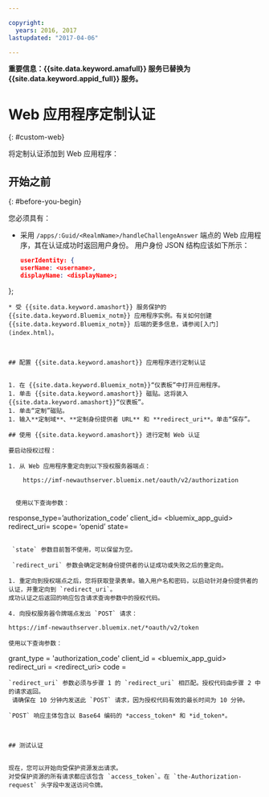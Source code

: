 ```yaml
---

copyright:
  years: 2016, 2017
lastupdated: "2017-04-06"

---
```


**重要信息：{{site.data.keyword.amafull}} 服务已替换为 {{site.data.keyword.appid_full}} 服务。**

# Web 应用程序定制认证
{: #custom-web}

将定制认证添加到 Web 应用程序：

## 开始之前
{: #before-you-begin}

您必须具有：
* 采用 `/apps/:Guid/<RealmName>/handleChallengeAnswer` 端点的 Web 应用程序，其在认证成功时返回用户身份。
用户身份 JSON 结构应该如下所示：

   ```json
  userIdentity: {
  userName: <username>,
  displayName: <displayName>;
 };
```
* 受 {{site.data.keyword.amashort}} 服务保护的 {{site.data.keyword.Bluemix_notm}} 应用程序实例。有关如何创建 {{site.data.keyword.Bluemix_notm}} 后端的更多信息，请参阅[入门](index.html)。



## 配置 {{site.data.keyword.amashort}} 应用程序进行定制认证


1. 在 {{site.data.keyword.Bluemix_notm}}“仪表板”中打开应用程序。
1. 单击 {{site.data.keyword.amashort}} 磁贴。这将装入 {{site.data.keyword.amashort}}“仪表板”。
1. 单击“定制”磁贴。
1. 输入**定制域**、**定制身份提供者 URL** 和 **redirect_uri**。单击“保存”。 

## 使用 {{site.data.keyword.amashort}} 进行定制 Web 认证

要启动授权过程：

1. 从 Web 应用程序重定向到以下授权服务器端点：

    https://imf-newauthserver.bluemix.net/oauth/v2/authorization


  使用以下查询参数：
   ```
   response_type=’authorization_code’
   client_id= <bluemix\_app\_guid>
   redirect_uri= <uri for the redirect after getting an authorization code>
   scope= ‘openid’
   state= <state>
   ```

    `state` 参数目前暂不使用，可以保留为空。

    `redirect_uri` 参数会确定定制身份提供者的认证成功或失败之后的重定向。

1. 重定向到授权端点之后，您将获取登录表单。输入用户名和密码，以启动针对身份提供者的认证，并重定向到 `redirect_uri`。
成功认证之后返回的响应包含请求查询参数中的授权代码。

4. 向授权服务器令牌端点发出 `POST` 请求：

 https://imf-newauthserver.bluemix.net/*oauth/v2/token

 使用以下查询参数：
 ```
 grant_type = 'authorization_code'
 client_id = <bluemix_app_guid>
 redirect_uri = <redirect_uri>
 code = <authorization code>
 ```
`redirect_uri` 参数必须与步骤 1 的 `redirect_uri` 相匹配。授权代码由步骤 2 中的请求返回。
  请确保在 10 分钟内发送此 `POST` 请求，因为授权代码有效的最长时间为 10 分钟。

`POST` 响应主体包含以 Base64 编码的 *access_token* 和 *id_token*。



## 测试认证


现在，您可以开始向受保护资源发出请求。
对受保护资源的所有请求都应该包含 `access_token`。在 `the-Authorization-request` 头字段中发送访问令牌。
